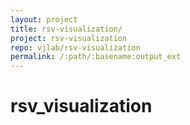 ```yaml
---
layout: project
title: rsv-visualization/
project: rsv-visualization
repo: vjlab/rsv-visualization
permalink: /:path/:basename:output_ext
---
```


# rsv_visualization
